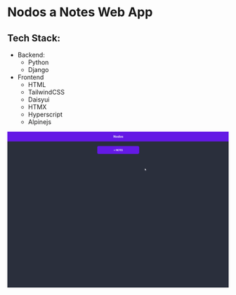 # Nodos a Notes Web App

## Tech Stack:
  - Backend:
    - Python
    - Django
  - Frontend
    - HTML
    - TailwindCSS
    - Daisyui
    - HTMX
    - Hyperscript
    - Alpinejs

![](Nodos2.gif)